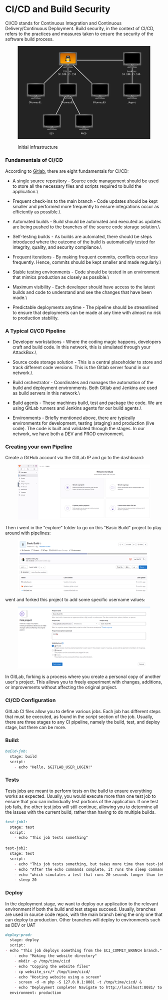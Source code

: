 # CI/CD and Build Security

CI/CD stands for Continuous Integration and Continuous Delivery/Continuous Deployment. Build security, in the context of CI/CD, refers to the practices and measures taken to ensure the security of the software build process.

<figure><img src="../../../.gitbook/assets/image (119).png" alt=""><figcaption><p>Initial infrastructure</p></figcaption></figure>

### Fundamentals of CI/CD 

According to [Gitlab](https://about.gitlab.com/topics/ci-cd/), there are eight fundamentals for CI/CD:

* A single source repository - Source code management should be used to store all the necessary files and scripts required to build the application.\

* Frequent check-ins to the main branch - Code updates should be kept smaller and performed more frequently to ensure integrations occur as efficiently as possible.\

* Automated builds - Build should be automated and executed as updates are being pushed to the branches of the source code storage solution.\

* Self-testing builds - As builds are automated, there should be steps introduced where the outcome of the build is automatically tested for integrity, quality, and security compliance.\

* Frequent iterations - By making frequent commits, conflicts occur less frequently. Hence, commits should be kept smaller and made regularly.\

* Stable testing environments - Code should be tested in an environment that mimics production as closely as possible.\

* Maximum visibility - Each developer should have access to the latest builds and code to understand and see the changes that have been made.\

* Predictable deployments anytime - The pipeline should be streamlined to ensure that deployments can be made at any time with almost no risk to production stability.

### A Typical CI/CD Pipeline

* Developer workstations - Where the coding magic happens, developers craft and build code. In this network, this is simulated through your AttackBox.\

* Source code storage solution - This is a central placeholder to store and track different code versions. This is the Gitlab server found in our network.\

* Build orchestrator - Coordinates and manages the automation of the build and deployment environments. Both Gitlab and Jenkins are used as build servers in this network.\

* Build agents - These machines build, test and package the code. We are using GitLab runners and Jenkins agents for our build agents.\

* Environments - Briefly mentioned above, there are typically environments for development, testing (staging) and production (live code). The code is built and validated through the stages. In our network, we have both a DEV and PROD environment.

### Creating your own Pipeline

Create a GitHub account via the GitLab IP and go to the dashboard:

<figure><img src="../../../.gitbook/assets/image (120).png" alt=""><figcaption></figcaption></figure>

Then i went in the "explore" folder to go on this "Basic Build" project to play around with pipelines:

<figure><img src="../../../.gitbook/assets/image (121).png" alt=""><figcaption></figcaption></figure>

went and forked this project to add some specific username values:

<figure><img src="../../../.gitbook/assets/image (122).png" alt=""><figcaption></figcaption></figure>

In GitLab, forking is a process where you create a personal copy of another user's project. This allows you to freely experiment with changes, additions, or improvements without affecting the original project.

### CI/CD Configuration

GitLab CI files allow you to define various jobs. Each job has different steps that must be executed, as found in the _script_ section of the job. Usually, there are three stages to any CI pipeline, namely the build, test, and deploy stage, but there can be more.

### **Build:**

```markdown
build-job:
  stage: build
  script:
    - echo "Hello, $GITLAB_USER_LOGIN!"
```

### Tests

Tests jobs are meant to perform tests on the build to ensure everything works as expected. Usually, you would execute more than one test job to ensure that you can individually test portions of the application. If one test job fails, the other test jobs will still continue, allowing you to determine all the issues with the current build, rather than having to do multiple builds.

```markdown
test-job1:
  stage: test
  script:
    - echo "This job tests something"

test-job2:
  stage: test
  script:
    - echo "This job tests something, but takes more time than test-job1."
    - echo "After the echo commands complete, it runs the sleep command for 20 seconds"
    - echo "which simulates a test that runs 20 seconds longer than test-job1"
    - sleep 20
```

### Deploy

In the deployment stage, we want to deploy our application to the relevant environment if both the build and test stages succeed. Usually, branches are used in source code repos, with the main branch being the only one that can deploy to production. Other branches will deploy to environments such as DEV or UAT

```markdown
deploy-prod:
  stage: deploy
  script:
- echo "This job deploys something from the $CI_COMMIT_BRANCH branch."
    - echo "Making the website directory"
    - mkdir -p /tmp/time/cicd
    - echo "Copying the website files"
    - cp website_src/* /tmp/time/cicd/
    - echo "Hosting website using a screen"
    - screen -d -m php -S 127.0.0.1:8081 -t /tmp/time/cicd/ &    
    - echo "Deployment complete! Navigate to http://localhost:8081/ to test!"
  environment: production
```
